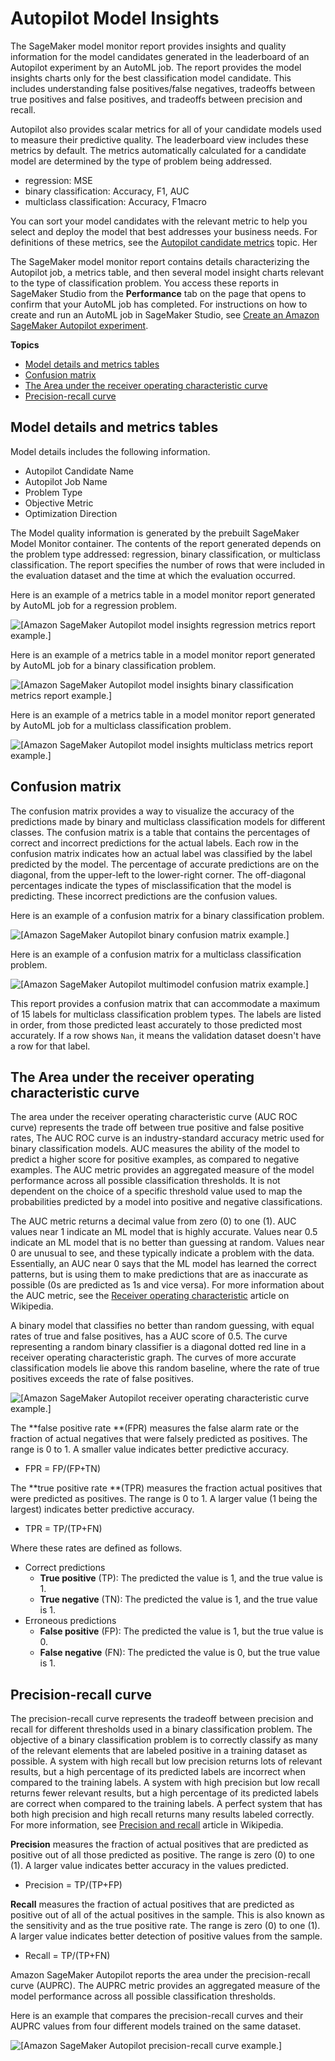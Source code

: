 # Autopilot Model Insights<a name="autopilot-model-insights"></a>

The SageMaker model monitor report provides insights and quality information for the model candidates generated in the leaderboard of an Autopilot experiment by an AutoML job\. The report provides the model insights charts only for the best classification model candidate\. This includes understanding false positives/false negatives, tradeoffs between true positives and false positives, and tradeoffs between precision and recall\. 

Autopilot also provides scalar metrics for all of your candidate models used to measure their predictive quality\. The leaderboard view includes these metrics by default\. The metrics automatically calculated for a candidate model are determined by the type of problem being addressed\.
+ regression: MSE
+ binary classification: Accuracy, F1, AUC
+ multiclass classification: Accuracy, F1macro

You can sort your model candidates with the relevant metric to help you select and deploy the model that best addresses your business needs\. For definitions of these metrics, see the [Autopilot candidate metrics](https://docs.aws.amazon.com/sagemaker/latest/dg/autopilot-model-support-validation.html#autopilot-metrics) topic\. Her

The SageMaker model monitor report contains details characterizing the Autopilot job, a metrics table, and then several model insight charts relevant to the type of classification problem\. You access these reports in SageMaker Studio from the **Performance** tab on the page that opens to confirm that your AutoML job has completed\. For instructions on how to create and run an AutoML job in SageMaker Studio, see [Create an Amazon SageMaker Autopilot experiment](autopilot-automate-model-development-create-experiment.md)\. 

**Topics**
+ [Model details and metrics tables](#autopilot-model-insights-details-and-metrics-table)
+ [Confusion matrix](#autopilot-model-insights-confusion-matrix)
+ [The Area under the receiver operating characteristic curve](#autopilot-model-insights-auc-roc)
+ [Precision\-recall curve](#autopilot-model-insights-precision-recall-curve)

## Model details and metrics tables<a name="autopilot-model-insights-details-and-metrics-table"></a>

Model details includes the following information\.
+ Autopilot Candidate Name
+ Autopilot Job Name
+ Problem Type
+ Objective Metric
+ Optimization Direction

The Model quality information is generated by the prebuilt SageMaker Model Monitor container\. The contents of the report generated depends on the problem type addressed: regression, binary classification, or multiclass classification\. The report specifies the number of rows that were included in the evaluation dataset and the time at which the evaluation occurred\.

Here is an example of a metrics table in a model monitor report generated by AutoML job for a regression problem\.

![\[Amazon SageMaker Autopilot model insights regression metrics report example.\]](http://docs.aws.amazon.com/sagemaker/latest/dg/images/autopilot/autopilot-model-insights-regression-metrics.png)

Here is an example of a metrics table in a model monitor report generated by AutoML job for a binary classification problem\.

![\[Amazon SageMaker Autopilot model insights binary classification metrics report example.\]](http://docs.aws.amazon.com/sagemaker/latest/dg/images/autopilot/autopilot-model-insights-binary-metrics-report.png)

Here is an example of a metrics table in a model monitor report generated by AutoML job for a multiclass classification problem\.

![\[Amazon SageMaker Autopilot model insights multiclass metrics report example.\]](http://docs.aws.amazon.com/sagemaker/latest/dg/images/autopilot/autopilot-model-insights-multiclass-metrics-report.png)

## Confusion matrix<a name="autopilot-model-insights-confusion-matrix"></a>

The confusion matrix provides a way to visualize the accuracy of the predictions made by binary and multiclass classification models for different classes\. The confusion matrix is a table that contains the percentages of correct and incorrect predictions for the actual labels\. Each row in the confusion matrix indicates how an actual label was classified by the label predicted by the model\. The percentage of accurate predictions are on the diagonal, from the upper\-left to the lower\-right corner\. The off\-diagonal percentages indicate the types of misclassification that the model is predicting\. These incorrect predictions are the confusion values\. 

Here is an example of a confusion matrix for a binary classification problem\.

![\[Amazon SageMaker Autopilot binary confusion matrix example.\]](http://docs.aws.amazon.com/sagemaker/latest/dg/images/autopilot/autopilot-model-insights-confusion-matrix-binary.png)

Here is an example of a confusion matrix for a multiclass classification problem\.

![\[Amazon SageMaker Autopilot multimodel confusion matrix example.\]](http://docs.aws.amazon.com/sagemaker/latest/dg/images/autopilot/autopilot-model-insights-confusion-matrix-multiclass.png)

This report provides a confusion matrix that can accommodate a maximum of 15 labels for multiclass classification problem types\. The labels are listed in order, from those predicted least accurately to those predicted most accurately\. If a row shows `Nan`, it means the validation dataset doesn't have a row for that label\.

## The Area under the receiver operating characteristic curve<a name="autopilot-model-insights-auc-roc"></a>

The area under the receiver operating characteristic curve \(AUC ROC curve\) represents the trade off between true positive and false positive rates, The AUC ROC curve is an industry\-standard accuracy metric used for binary classification models\. AUC measures the ability of the model to predict a higher score for positive examples, as compared to negative examples\. The AUC metric provides an aggregated measure of the model performance across all possible classification thresholds\. It is not dependent on the choice of a specific threshold value used to map the probabilities predicted by a model into positive and negative classifications\.

The AUC metric returns a decimal value from zero \(0\) to one \(1\)\. AUC values near 1 indicate an ML model that is highly accurate\. Values near 0\.5 indicate an ML model that is no better than guessing at random\. Values near 0 are unusual to see, and these typically indicate a problem with the data\. Essentially, an AUC near 0 says that the ML model has learned the correct patterns, but is using them to make predictions that are as inaccurate as possible \(0s are predicted as 1s and vice versa\)\. For more information about the AUC metric, see the [Receiver operating characteristic](https://en.wikipedia.org/wiki/Receiver_operating_characteristic) article on Wikipedia\.

A binary model that classifies no better than random guessing, with equal rates of true and false positives, has a AUC score of 0\.5\. The curve representing a random binary classifier is a diagonal dotted red line in a receiver operating characteristic graph\. The curves of more accurate classification models lie above this random baseline, where the rate of true positives exceeds the rate of false positives\.

![\[Amazon SageMaker Autopilot receiver operating characteristic curve example.\]](http://docs.aws.amazon.com/sagemaker/latest/dg/images/autopilot/autopilot-model-insights-receiver-operating-characteristic-curve.png)

The **false positive rate **\(FPR\) measures the false alarm rate or the fraction of actual negatives that were falsely predicted as positives\. The range is 0 to 1\. A smaller value indicates better predictive accuracy\. 
+ FPR = FP/\(FP\+TN\)

The **true positive rate **\(TPR\) measures the fraction actual positives that were predicted as positives\. The range is 0 to 1\. A larger value \(1 being the largest\) indicates better predictive accuracy\.
+ TPR = TP/\(TP\+FN\)

Where these rates are defined as follows\.
+ Correct predictions
  + **True positive** \(TP\): The predicted the value is 1, and the true value is 1\.
  + **True negative** \(TN\): The predicted the value is 1, and the true value is 1\.
+ Erroneous predictions
  + **False positive** \(FP\): The predicted the value is 1, but the true value is 0\.
  + **False negative** \(FN\): The predicted the value is 0, but the true value is 1\.

## Precision\-recall curve<a name="autopilot-model-insights-precision-recall-curve"></a>

The precision\-recall curve represents the tradeoff between precision and recall for different thresholds used in a binary classification problem\. The objective of a binary classification problem is to correctly classify as many of the relevant elements that are labeled positive in a training dataset as possible\. A system with high recall but low precision returns lots of relevant results, but a high percentage of its predicted labels are incorrect when compared to the training labels\. A system with high precision but low recall returns fewer relevant results, but a high percentage of its predicted labels are correct when compared to the training labels\. A perfect system that has both high precision and high recall returns many results labeled correctly\. For more information, see [Precision and recall](https://en.wikipedia.org/wiki/Precision_and_recall) article in Wikipedia\.

**Precision** measures the fraction of actual positives that are predicted as positive out of all those predicted as positive\. The range is zero \(0\) to one \(1\)\. A larger value indicates better accuracy in the values predicted\. 
+ Precision = TP/\(TP\+FP\)

**Recall** measures the fraction of actual positives that are predicted as positive out of all of the actual positives in the sample\. This is also known as the sensitivity and as the true positive rate\. The range is zero \(0\) to one \(1\)\. A larger value indicates better detection of positive values from the sample\.
+ Recall = TP/\(TP\+FN\)

Amazon SageMaker Autopilot reports the area under the precision\-recall curve \(AUPRC\)\. The AUPRC metric provides an aggregated measure of the model performance across all possible classification thresholds\.

Here is an example that compares the precision\-recall curves and their AUPRC values from four different models trained on the same dataset\.

![\[Amazon SageMaker Autopilot precision-recall curve example.\]](http://docs.aws.amazon.com/sagemaker/latest/dg/images/autopilot/autopilot-model-insights-binary-precision-recall.png)